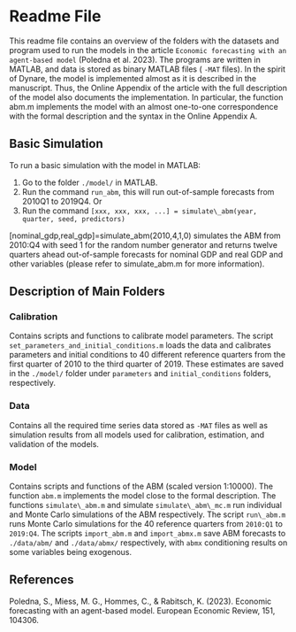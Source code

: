 # Readme File

This readme file contains an overview of the folders with the datasets and program used to run the models in the article `Economic forecasting with an agent-based model` (Poledna et al. 2023). The programs are written in MATLAB, and data is stored as binary MATLAB files ( `-MAT` files). In the spirit of Dynare, the model is implemented almost as it is described in the manuscript. Thus, the Online Appendix of the article with the full description of the model also documents the implementation. In particular, the function abm.m implements the model with an almost one-to-one correspondence with the formal description and the syntax in the Online Appendix A.

## Basic Simulation

To run a basic simulation with the model in MATLAB:

1. Go to the folder `./model/` in MATLAB.
2. Run the command `run_abm`, this will run out-of-sample forecasts from 2010Q1 to 2019Q4. Or
3. Run the command `[xxx, xxx, xxx, ...] = simulate\_abm(year, quarter, seed, predictors)`

[nominal\_gdp,real\_gdp]=simulate\_abm(2010,4,1,0) simulates the ABM from 2010:Q4 with seed 1 for the random number generator and returns twelve quarters ahead out-of-sample forecasts for nominal GDP and real GDP and other variables (please refer to simulate\_abm.m for more information).

## Description of Main Folders

### Calibration

Contains scripts and functions to calibrate model parameters. The script `set_parameters_and_initial_conditions.m` loads the data and calibrates parameters and initial conditions to 40 different reference quarters from the first quarter of 2010 to the third quarter of 2019. These estimates are saved in the `./model/` folder under `parameters` and `initial_conditions` folders, respectively.

### Data

Contains all the required time series data stored as `-MAT` files as well as simulation results from all models used for calibration, estimation, and validation of the models.

### Model

Contains scripts and functions of the ABM (scaled version 1:10000). The function `abm.m` implements the model close to the formal description. The functions `simulate\_abm.m` and simulate `simulate\_abm\_mc.m` run individual and Monte Carlo simulations of the ABM respectively. The script `run\_abm.m` runs Monte Carlo simulations for the 40 reference quarters from `2010:Q1` to `2019:Q4`. The scripts `import_abm.m` and `import_abmx.m` save ABM forecasts to `./data/abm/` and `./data/abmx/` respectively, with `abmx` conditioning results on some variables being exogenous.

## References

Poledna, S., Miess, M. G., Hommes, C., & Rabitsch, K. (2023). Economic forecasting with an agent-based model. European Economic Review, 151, 104306.
